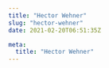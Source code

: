```yaml
---
title: "Hector Wehner"
slug: "hector-wehner"
date: 2021-02-20T06:51:35Z

meta:
  title: "Hector Wehner"
---
```


